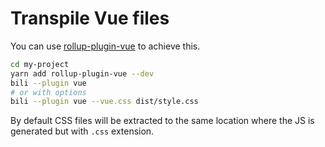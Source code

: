 # Transpile Vue files

You can use [rollup-plugin-vue](https://github.com/vuejs/rollup-plugin-vue) to achieve this.

```bash
cd my-project
yarn add rollup-plugin-vue --dev
bili --plugin vue
# or with options
bili --plugin vue --vue.css dist/style.css
```

By default CSS files will be extracted to the same location where the JS is generated but with `.css` extension.
